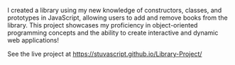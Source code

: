 I created a library using my new knowledge of constructors, classes, and prototypes in JavaScript, allowing users to add and remove books from the library. This project showcases my proficiency in object-oriented programming concepts and the ability to create interactive and dynamic web applications!

See the live project at https://stuvascript.github.io/Library-Project/
